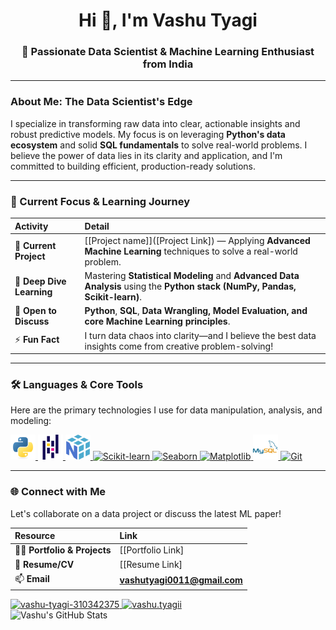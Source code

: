 <div align="center">
    <h1>Hi 👋, I'm Vashu Tyagi</h1>
    <h3>🔬 Passionate Data Scientist & Machine Learning Enthusiast from India</h3>
</div>

---

### About Me: The Data Scientist's Edge

I specialize in transforming raw data into clear, actionable insights and robust predictive models. My focus is on
leveraging **Python's data ecosystem** and solid **SQL fundamentals** to solve real-world problems. I believe the power
of data lies in its clarity and application, and I'm committed to building efficient, production-ready solutions.

---

### 🚀 Current Focus & Learning Journey

| Activity | Detail |
| :--- | :--- |
| 🔭 **Current Project** | [[Project name]]([Project Link]) — Applying **Advanced Machine Learning** techniques to solve a real-world problem. |
| 🌱 **Deep Dive Learning** | Mastering **Statistical Modeling** and **Advanced Data Analysis** using the **Python stack (NumPy, Pandas, Scikit-learn)**. |
| 💬 **Open to Discuss** | **Python**, **SQL**, **Data Wrangling, Model Evaluation, and core Machine Learning principles**. |
| ⚡ **Fun Fact** | I turn data chaos into clarity—and I believe the best data insights come from creative problem-solving! |
---

### 🛠️ Languages & Core Tools

Here are the primary technologies I use for data manipulation, analysis, and modeling:

<p align="left">
    <a href="https://www.python.org" target="_blank" rel="noreferrer">
        <img src="https://raw.githubusercontent.com/devicons/devicon/master/icons/python/python-original.svg"
            alt="Python" title="Python" width="40" height="40" />
    </a>
    <a href="https://pandas.pydata.org/" target="_blank" rel="noreferrer">
        <img src="https://raw.githubusercontent.com/devicons/devicon/2ae2a900d2f041da66e950e4d48052658d850630/icons/pandas/pandas-original.svg"
            alt="Pandas" title="Pandas" width="40" height="40" />
    </a>
    <a href="https://numpy.org/" target="_blank" rel="noreferrer">
        <img src="https://raw.githubusercontent.com/devicons/devicon/master/icons/numpy/numpy-original.svg" alt="Numpy"
            title="NumPy" width="40" height="40" />
    </a>
    <a href="https://scikit-learn.org/" target="_blank" rel="noreferrer">
        <img src="https://upload.wikimedia.org/wikipedia/commons/0/05/Scikit_learn_logo_small.svg" alt="Scikit-learn"
            title="Scikit-learn" width="40" height="40" />
    </a>
    <a href="https://seaborn.pydata.org/" target="_blank" rel="noreferrer">
        <img src="https://seaborn.pydata.org/_images/logo-mark-lightbg.svg" alt="Seaborn" title="Seaborn" width="40"
            height="40" />
    </a>
    <a href="https://matplotlib.org/" target="_blank" rel="noreferrer">
        <img src="https://upload.wikimedia.org/wikipedia/commons/8/84/Matplotlib_icon.svg" alt="Matplotlib"
            title="Matplotlib" width="40" height="40" />
    </a>
    <a href="https://www.mysql.com/" target="_blank" rel="noreferrer">
        <img src="https://raw.githubusercontent.com/devicons/devicon/master/icons/mysql/mysql-original-wordmark.svg"
            alt="MySQL" title="MySQL" width="40" height="40" />
    </a>
    <a href="https://git-scm.com/" target="_blank" rel="noreferrer">
        <img src="https://www.vectorlogo.zone/logos/git-scm/git-scm-icon.svg" alt="Git" title="Git" width="40"
            height="40" />
    </a>
</p>

---

### 🌐 Connect with Me

Let's collaborate on a data project or discuss the latest ML paper!

| Resource | Link |
| :--- | :--- |
| 👨‍💻 **Portfolio & Projects** | [[Portfolio Link] |
| 📄 **Resume/CV** | [[Resume Link] |
| 📫 **Email** | **vashutyagi0011@gmail.com** |

<p align="left">
    <a href="https://linkedin.com/in/vashu-tyagi-310342375" target="blank">
        <img src="https://img.shields.io/badge/LinkedIn-0077B5?style=for-the-badge&logo=linkedin&logoColor=white"
            alt="vashu-tyagi-310342375" />
    </a>
    <a href="https://instagram.com/vashu.tyagii" target="blank">
        <img src="https://img.shields.io/badge/Instagram-E4405F?style=for-the-badge&logo=instagram&logoColor=white"
            alt="vashu.tyagii" />
    </a>
    <br>
    <img src="https://github-readme-stats.vercel.app/api?username=vashutyagi&show_icons=true&theme=dark"
        alt="Vashu's GitHub Stats" />
</p>

